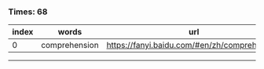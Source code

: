### Times: 68
| index | words | url |
| ------------ | ------------ | ------------ |
| 0| comprehension | https://fanyi.baidu.com/#en/zh/comprehension |




------------

